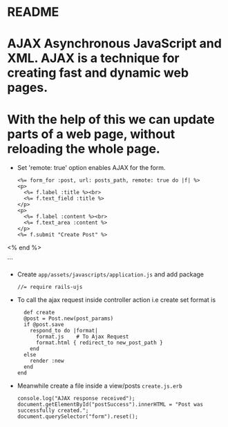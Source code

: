# README

# AJAX Asynchronous JavaScript and XML. AJAX is a technique for creating fast and dynamic web pages.
# With the help of this we can update parts of a web page, without reloading the whole page.

* Set 'remote: true' option enables AJAX for the form.
  ```
  <%= form_for :post, url: posts_path, remote: true do |f| %>
  <p>
    <%= f.label :title %><br>
    <%= f.text_field :title %>
  </p>
  <p>
    <%= f.label :content %><br>
    <%= f.text_area :content %>
  </p>
  <%= f.submit "Create Post" %>
<% end %>
<div id="postSuccess"></div>
  ```

* Create `app/assets/javascripts/application.js` and add package
  ```
  //= require rails-ujs
  ```

* To call the ajax request inside controller action i.e create set format is
  ```
    def create
    @post = Post.new(post_params)
    if @post.save
      respond_to do |format|
        format.js    # To Ajax Request
        format.html { redirect_to new_post_path }
      end
    else
      render :new
    end
  end
  ```

* Meanwhile create a file inside a view/posts 
  `create.js.erb`

   ```
   console.log("AJAX response received");
   document.getElementById("postSuccess").innerHTML = "Post was successfully created.";
   document.querySelector("form").reset();
   ```
